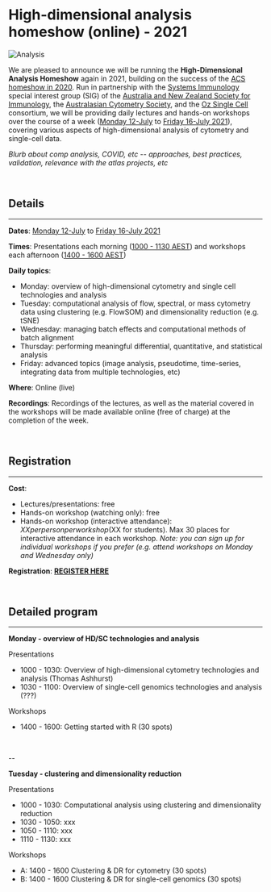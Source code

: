 # High-dimensional analysis homeshow (online) - 2021

![Analysis](https://raw.githubusercontent.com/tomashhurst/tomashhurst.github.io/master/images/Clusters%20wide.png)

We are pleased to announce we will be running the **High-Dimensional Analysis Homeshow** again in 2021, building on the success of the [ACS homeshow in 2020](https://immunedynamics.io/homeshow/). Run in partnership with the [Systems Immunology]() special interest group (SIG) of the [Australia and New Zealand Society for Immunology](), the [Australasian Cytometry Society](), and the [Oz Single Cell]() consortium, we will be providing daily lectures and hands-on workshops over the course of a week ([Monday 12-July]() to [Friday 16-July 2021]()), covering various aspects of high-dimensional analysis of cytometry and single-cell data. 

*Blurb about comp analysis, COVID, etc -- approaches, best practices, validation, relevance with the atlas projects, etc*



<br />


## Details

---

**Dates**: [Monday 12-July]() to [Friday 16-July 2021]()

**Times**: Presentations each morning ([1000 - 1130 AEST]()) and workshops each afternoon ([1400 - 1600 AEST]())

**Daily topics**:

- Monday: overview of high-dimensional cytometry and single cell technologies and analysis
- Tuesday: computational analysis of flow, spectral, or mass cytometry data using clustering (e.g. FlowSOM) and dimensionality reduction  (e.g. tSNE)
- Wednesday: managing batch effects and computational methods of batch alignment
- Thursday: performing meaningful differential, quantitative, and statistical analysis
- Friday: advanced topics (image analysis, pseudotime, time-series, integrating data from multiple technologies, etc)

**Where**: Online (live)

**Recordings**: Recordings of the lectures, as well as the material covered in the workshops will be made available online (free of charge) at the completion of the week.

<br />


## Registration

---

**Cost**: 

- Lectures/presentations: free
- Hands-on workshop (watching only): free
- Hands-on workshop (interactive attendance): $XX per person per workshop ($XX for students). Max 30 places for interactive attendance in each workshop. *Note: you can sign up for individual workshops if you prefer (e.g. attend workshops on Monday and Wednesday only)*

**Registration**: **[REGISTER HERE]()**

<br />


## Detailed program

---

**Monday - overview of HD/SC technologies and analysis**

Presentations

- 1000 - 1030: Overview of high-dimensional cytometry technologies and analysis (Thomas Ashhurst)
- 1030 - 1100: Overview of single-cell genomics technologies and analysis (???)

Workshops

- 1400 - 1600: Getting started with R (30 spots)

<br />

--

**Tuesday - clustering and dimensionality reduction**

Presentations

- 1000 - 1030: Computational analysis using clustering and dimensionality reduction 
- 1030 - 1050: xxx
- 1050 - 1110: xxx
- 1110 - 1130: xxx

Workshops

- A: 1400 - 1600 Clustering & DR for cytometry (30 spots)
- B: 1400 - 1600 Clustering & DR for single-cell genomics (30 spots)

<br />



